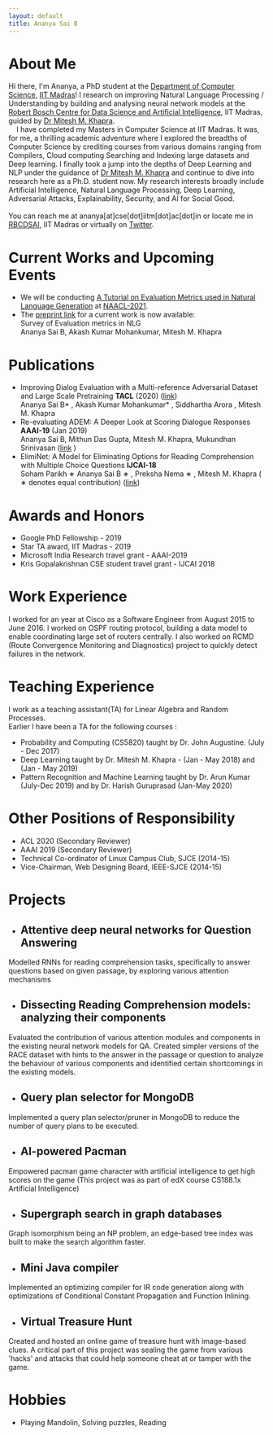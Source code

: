 ```yaml
---
layout: default
title: Ananya Sai B
---
```

# About Me
Hi there, I'm Ananya, a PhD student at the [Department of Computer Science](https://www.cse.iitm.ac.in/index.php), [IIT Madras](https://www.iitm.ac.in/)! I research on improving Natural Language Processing / Understanding by building and analysing neural network models at the [Robert Bosch Centre for Data Science and Artificial Intelligence](https://rbcdsai.iitm.ac.in/), IIT Madras, guided by [Dr Mitesh M. Khapra](http://www.cse.iitm.ac.in/~miteshk/). <br/>
 &nbsp;&nbsp;&nbsp; I have completed my Masters in Computer Science at IIT Madras. It was, for me, a thrilling academic adventure where I explored the breadths of Computer Science by crediting courses from various domains ranging from Compilers, Cloud computing Searching and Indexing large datasets and Deep learning. I finally took a jump into the depths of Deep Learning and NLP under the guidance of [Dr Mitesh M. Khapra](http://www.cse.iitm.ac.in/~miteshk/) and continue to dive into research here as a Ph.D. student now. My research interests broadly include Artificial Intelligence, Natural Language Processing, Deep Learning, Adversarial Attacks, Explainability, Security, and AI for Social Good. <br/><br/>
You can reach me at ananya[at]cse[dot]iitm[dot]ac[dot]in or locate me in [RBCDSAI](https://rbcdsai.iitm.ac.in/contact/), IIT Madras or virtually on [Twitter](https://twitter.com/AnanyaSaiB). 

# Current Works and Upcoming Events
- We will be conducting [A Tutorial on Evaluation Metrics used in Natural Language Generation](https://2021.naacl.org/program/tutorials/#a-tutorial-on-evaluation-metrics-used-in-natural-language-generation) at [NAACL-2021](https://2021.naacl.org/). 
- The [preprint link](https://arxiv.org/abs/2008.12009) for a current work is now available: <br/> Survey of Evaluation metrics in NLG <br/>
  Ananya Sai B, Akash Kumar Mohankumar, Mitesh M. Khapra <br/>

# Publications
- Improving Dialog Evaluation with a Multi-reference Adversarial Dataset and Large Scale Pretraining <b>TACL</b> (2020) ([link](https://www.mitpressjournals.org/doi/full/10.1162/tacl_a_00347)) <br/>
  Ananya Sai B* , Akash Kumar Mohankumar* , Siddhartha Arora , Mitesh M. Khapra <br/>
- Re-evaluating ADEM: A Deeper Look at Scoring Dialogue Responses <b>AAAI-19</b> (Jan 2019) <br/>
Ananya Sai B, Mithun Das Gupta, Mitesh M. Khapra, Mukundhan Srinivasan ([link](https://www.aaai.org/ojs/index.php/AAAI/article/view/4581) )
- ElimiNet: A Model for Eliminating Options for Reading Comprehension with Multiple Choice Questions <b>IJCAI-18</b> <br/>
Soham Parikh ∗ Ananya Sai B ∗ , Preksha Nema ∗ , Mitesh M. Khapra ( ∗ denotes equal contribution) ([link](https://www.ijcai.org/proceedings/2018/0594.pdf))<br/>

# Awards and Honors
- Google PhD Fellowship - 2019
- Star TA award, IIT Madras - 2019
- Microsoft India Research travel grant - AAAI-2019 
- Kris Gopalakrishnan CSE student travel grant - IJCAI 2018

# Work Experience
[//]: # (Yet another comment: I worked on a research internship at Nvidia from March 2018 - Nov 2018, with mentors Dr.Mithun Das Gupta from Microsoft and Mukundhan Srinivasan from Nvidia. <br/>)
I worked for an year at Cisco as a Software Engineer from August 2015 to June 2016. I worked on OSPF routing protocol, building a data model to enable coordinating large set of routers centrally. I also worked on RCMD (Route Convergence Monitoring and Diagnostics) project to quickly detect failures in the network.

# Teaching Experience
I work as a teaching assistant(TA) for Linear Algebra and Random Processes. <br/> Earlier I have been a TA for the following courses : <br/> 
- Probability and Computing (CS5820) taught by Dr. John Augustine. (July - Dec 2017) <br/>
- Deep Learning taught by Dr. Mitesh M. Khapra - (Jan - May 2018) and (Jan - May 2019) <br/>
- Pattern Recognition and Machine Learning taught by Dr. Arun Kumar (July-Dec 2019) and by Dr. Harish Guruprasad (Jan-May 2020) <br/>

# Other Positions of Responsibility
 - ACL 2020 (Secondary Reviewer)
 - AAAI 2019 (Secondary Reviewer)
 - Technical Co-ordinator of Linux Campus Club, SJCE (2014-15)
 - Vice-Chairman, Web Designing Board, IEEE-SJCE (2014-15)

[//]: # (# Academic Details)
[//]: # (I completed my BE in Computer Science and Engineering at Sri Jayachamarajendra College of Engineering, Mysore <br/> )
[//]: # (Yet another comment: in 2015 with a cgpa of 9.53/10. <br/>)
[//]: # (I completed my Masters MTech in Computer Science at IIT Madras) 
[//]: # (with a cgpa of 9.25/10.)

# Projects
- ## Attentive deep neural networks for Question Answering
Modelled RNNs for reading comprehension tasks, specifically to answer questions based on given passage, by exploring various attention mechanisms
- ## Dissecting Reading Comprehension models: analyzing their components
Evaluated the contribution of various attention modules and components in the existing neural network models for QA. Created simpler versions of the RACE dataset with hints to the answer in the passage or question to analyze the behaviour of various components and identified certain shortcomings in the existing models.
- ## Query plan selector for MongoDB
Implemented a query plan selector/pruner in MongoDB to reduce the number of query plans to be executed.
- ## AI-powered Pacman
Empowered pacman game character with artificial intelligence to get high scores on the game (This project was as part of edX course CS188.1x Artificial Intelligence)
- ## Supergraph search in graph databases
Graph isomorphism being an NP problem, an edge-based tree index was built to make the search algorithm faster.
- ## Mini Java compiler
Implemented an optimizing compiler for IR code generation along with optimizations of Conditional Constant Propagation and Function Inlining.
- ## Virtual Treasure Hunt
Created and hosted an online game of treasure hunt with image-based clues. A critical part of this project was sealing the game from various 'hacks' and attacks that could help someone cheat at or tamper with the game.

# Hobbies
- Playing Mandolin, Solving puzzles, Reading

